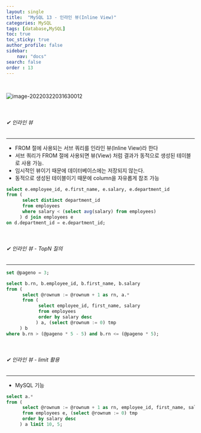 ```yaml
---
layout: single
title:  "MySQL 13 - 인라인 뷰(Inline View)"
categories: MySQL
tags: [database,MySQL]
toc: true
toc_sticky: true
author_profile: false
sidebar:
    nav: "docs"
search: false
order : 13
---
```


<br>

![image-20220322031630012](../../../images/db/image-20220322031630012.png)


<br>

###### ✔ 인라인 뷰

------------------------------------------------------------------

- FROM 절에 사용되는 서브 쿼리를 인라인 뷰(Inline View)라 한다
- 서브 쿼리가 FROM 절에 사용되면 뷰(View) 처럼 결과가 동적으로 생성된 테이블로 사용 가능.
- 임시적인 뷰이기 때문에 데이터베이스에는 저장되지 않는다.
- 동적으로 생성된 테이블이기 때문에 column을 자유롭게 참조 가능

``` sql
select e.employee_id, e.first_name, e.salary, e.department_id
from (
	  select distinct department_id
	  from employees
	  where salary < (select avg(salary) from employees)
	 ) d join employees e
on d.department_id = e.department_id;
```

<br>

###### ✔ 인라인 뷰 - TopN 질의

-----------------------------------------------

```sql
set @pageno = 3;

select b.rn, b.employee_id, b.first_name, b.salary
from (
	  select @rownum := @rownum + 1 as rn, a.*
	  from (
		    select employee_id, first_name, salary
		    from employees
		    order by salary desc
		   ) a, (select @rownum := 0) tmp
	 ) b
where b.rn > (@pageno * 5 - 5) and b.rn <= (@pageno * 5);
```

<br>

###### ✔ 인라인 뷰 - limit 활용 

------------------------------------------------------------------

- MySQL 기능

``` sql
select a.*
from (
	  select @rownum := @rownum + 1 as rn, employee_id, first_name, salary
	  from employees e, (select @rownum := 0) tmp
	  order by salary desc 
	 ) a limit 10, 5;
```

<br>

